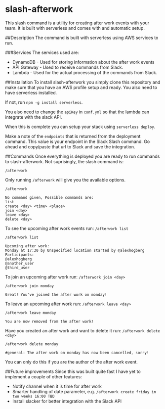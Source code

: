 # slash-afterwork
This slash command is a utility for creating after work events with your team. It is built with serverless and comes with and automatic setup.

##Description
The command is built with serverless using AWS services to run.

###Services
The services used are:
* DynamoDB - Used for storing information about the after work events
* API Gateway - Used to receive commands from Slack.
* Lambda - Used for the actual processing of the commands from Slack.

##Installation
To install slash-afterwork you simply clone this repository and make sure that you have an AWS profile setup and ready. You also need to have serverless installed.

If not, run `npm -g install serverless`.

You also need to change the `apiKey` in `conf.yml` so that the lambda can integrate with the slack API.

When this is complete you can setup your stack using `serverless deploy`.

Make a note of the `endpoints` that is returned from the deployment command. This value is your endpoint in the Slack Slash command. Go ahead and copy/paste that url to Slack and save the integration.

##Commands
Once everything is deployed you are ready to run commands to slash-afterwork. Not suprisingly, the slash command is:

`/afterwork`

Only running `/afterwork` will give you the available options.

```
/afterwork

No command given, Possible commands are:
list
create <day> <time> <place>
join <day>
leave <day>
delete <day>
```
To see the upcoming after work events run: `/afterwork list`
```
/afterwork list

Upcoming after work:
Monday at 17:30 by Unspecified location started by @alexhogberg
Participants:
@alexhogberg
@another_user
@third_user
```
To join an upcoming after work run: `/afterwork join <day>`
```
/afterwork join monday

Great! You've joined the after work on monday!
```

To leave an upcoming after work run: `/afterwork leave <day>`
```
/afterwork leave monday

You are now removed from the after work!
```

Have you created an after work and want to delete it run: `/afterwork delete <day>`
```
/afterwork delete monday

#general: The after work on monday has now been cancelled, sorry!
```

You can only do this if you are the author of the after work event.

##Future improvements
Since this was built quite fast I have yet to implement a couple of other features:
* Notify channel when it is time for after work
* Smarter handling of date parameter, e.g. `/afterwork create friday in two weeks 16:00 TBD`
* Install slacker for better integration with the Slack API
